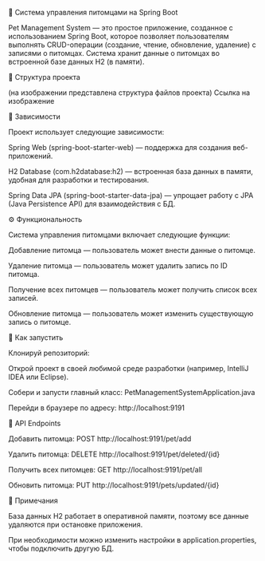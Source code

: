 🐾 Система управления питомцами на Spring Boot

Pet Management System — это простое приложение, созданное с использованием Spring Boot, которое позволяет пользователям выполнять CRUD-операции (создание, чтение, обновление, удаление) с записями о питомцах. Система хранит данные о питомцах во встроенной базе данных H2 (в памяти).

📁 Структура проекта

(на изображении представлена структура файлов проекта)
Ссылка на изображение

🧩 Зависимости

Проект использует следующие зависимости:

Spring Web (spring-boot-starter-web) — поддержка для создания веб-приложений.

H2 Database (com.h2database:h2) — встроенная база данных в памяти, удобная для разработки и тестирования.

Spring Data JPA (spring-boot-starter-data-jpa) — упрощает работу с JPA (Java Persistence API) для взаимодействия с БД.

⚙️ Функциональность

Система управления питомцами включает следующие функции:

Добавление питомца — пользователь может внести данные о питомце.

Удаление питомца — пользователь может удалить запись по ID питомца.

Получение всех питомцев — пользователь может получить список всех записей.

Обновление питомца — пользователь может изменить существующую запись о питомце.

🚀 Как запустить

Клонируй репозиторий:




Открой проект в своей любимой среде разработки (например, IntelliJ IDEA или Eclipse).

Собери и запусти главный класс:
PetManagementSystemApplication.java

Перейди в браузере по адресу:
http://localhost:9191

🔗 API Endpoints

Добавить питомца:
POST http://localhost:9191/pet/add

Удалить питомца:
DELETE http://localhost:9191/pet/deleted/{id}

Получить всех питомцев:
GET http://localhost:9191/pet/all

Обновить питомца:
PUT http://localhost:9191/pets/updated/{id}

📝 Примечания

База данных H2 работает в оперативной памяти, поэтому все данные удаляются при остановке приложения.

При необходимости можно изменить настройки в application.properties, чтобы подключить другую БД.

